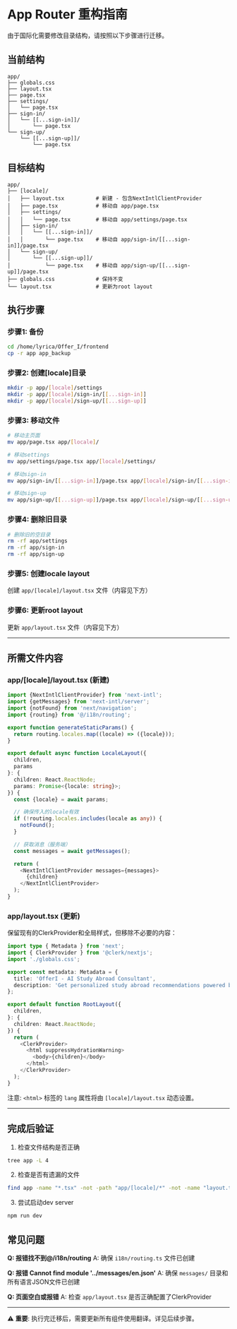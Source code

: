 # App Router 重构指南

由于国际化需要修改目录结构，请按照以下步骤进行迁移。

## 当前结构
```
app/
├── globals.css
├── layout.tsx
├── page.tsx
├── settings/
│   └── page.tsx
├── sign-in/
│   └── [[...sign-in]]/
│       └── page.tsx
└── sign-up/
    └── [[...sign-up]]/
        └── page.tsx
```

## 目标结构
```
app/
├── [locale]/
│   ├── layout.tsx          # 新建 - 包含NextIntlClientProvider
│   ├── page.tsx            # 移动自 app/page.tsx
│   ├── settings/
│   │   └── page.tsx        # 移动自 app/settings/page.tsx
│   ├── sign-in/
│   │   └── [[...sign-in]]/
│   │       └── page.tsx    # 移动自 app/sign-in/[[...sign-in]]/page.tsx
│   └── sign-up/
│       └── [[...sign-up]]/
│           └── page.tsx    # 移动自 app/sign-up/[[...sign-up]]/page.tsx
├── globals.css             # 保持不变
└── layout.tsx              # 更新为root layout
```

## 执行步骤

### 步骤1: 备份
```bash
cd /home/lyrica/Offer_I/frontend
cp -r app app_backup
```

### 步骤2: 创建[locale]目录
```bash
mkdir -p app/[locale]/settings
mkdir -p app/[locale]/sign-in/[[...sign-in]]
mkdir -p app/[locale]/sign-up/[[...sign-up]]
```

### 步骤3: 移动文件
```bash
# 移动主页面
mv app/page.tsx app/[locale]/

# 移动settings
mv app/settings/page.tsx app/[locale]/settings/

# 移动sign-in
mv app/sign-in/[[...sign-in]]/page.tsx app/[locale]/sign-in/[[...sign-in]]/

# 移动sign-up
mv app/sign-up/[[...sign-up]]/page.tsx app/[locale]/sign-up/[[...sign-up]]/
```

### 步骤4: 删除旧目录
```bash
# 删除旧的空目录
rm -rf app/settings
rm -rf app/sign-in
rm -rf app/sign-up
```

### 步骤5: 创建locale layout
创建 `app/[locale]/layout.tsx` 文件（内容见下方）

### 步骤6: 更新root layout
更新 `app/layout.tsx` 文件（内容见下方）

---

## 所需文件内容

### app/[locale]/layout.tsx (新建)
```typescript
import {NextIntlClientProvider} from 'next-intl';
import {getMessages} from 'next-intl/server';
import {notFound} from 'next/navigation';
import {routing} from '@/i18n/routing';

export function generateStaticParams() {
  return routing.locales.map((locale) => ({locale}));
}

export default async function LocaleLayout({
  children,
  params
}: {
  children: React.ReactNode;
  params: Promise<{locale: string}>;
}) {
  const {locale} = await params;

  // 确保传入的locale有效
  if (!routing.locales.includes(locale as any)) {
    notFound();
  }

  // 获取消息（服务端）
  const messages = await getMessages();

  return (
    <NextIntlClientProvider messages={messages}>
      {children}
    </NextIntlClientProvider>
  );
}
```

### app/layout.tsx (更新)
保留现有的ClerkProvider和全局样式，但移除不必要的内容：

```typescript
import type { Metadata } from 'next';
import { ClerkProvider } from '@clerk/nextjs';
import './globals.css';

export const metadata: Metadata = {
  title: 'OfferI - AI Study Abroad Consultant',
  description: 'Get personalized study abroad recommendations powered by AI',
};

export default function RootLayout({
  children,
}: {
  children: React.ReactNode;
}) {
  return (
    <ClerkProvider>
      <html suppressHydrationWarning>
        <body>{children}</body>
      </html>
    </ClerkProvider>
  );
}
```

注意: `<html>` 标签的 `lang` 属性将由 `[locale]/layout.tsx` 动态设置。

---

## 完成后验证

1. 检查文件结构是否正确
```bash
tree app -L 4
```

2. 检查是否有遗漏的文件
```bash
find app -name "*.tsx" -not -path "app/[locale]/*" -not -name "layout.tsx"
```

3. 尝试启动dev server
```bash
npm run dev
```

## 常见问题

**Q: 报错找不到@/i18n/routing**
A: 确保 `i18n/routing.ts` 文件已创建

**Q: 报错 Cannot find module '../messages/en.json'**
A: 确保 `messages/` 目录和所有语言JSON文件已创建

**Q: 页面空白或报错**
A: 检查 `app/layout.tsx` 是否正确配置了ClerkProvider

---

⚠️ **重要**: 执行完迁移后，需要更新所有组件使用翻译。详见后续步骤。
